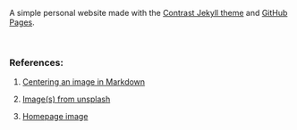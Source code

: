 A simple personal website made with the [Contrast Jekyll theme](https://github.com/niklasbuschmann/contrast) and [GitHub Pages](https://pages.github.com/).

<br>

### References:

1. [Centering an image in Markdown](https://stackoverflow.com/questions/23819197/jekyll-blog-post-centering-images)

1. [Image(s) from unsplash](https://unsplash.com/)

1. [Homepage image](https://getavataaars.com/)